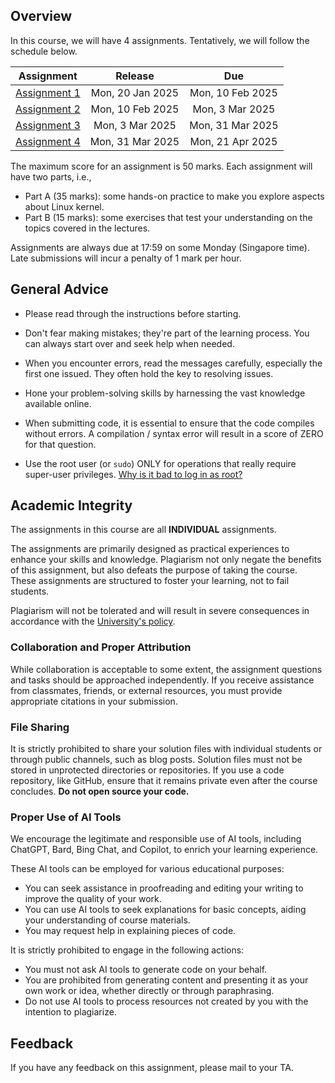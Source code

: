 ## Overview

In this course, we will have 4 assignments.
Tentatively, we will follow the schedule below.

|           Assignment            |     Release      |       Due        |
| :-----------------------------: | :--------------: | :--------------: |
| [Assignment 1](./asg1/index.md) | Mon, 20 Jan 2025 | Mon, 10 Feb 2025 |
| [Assignment 2](./asg2/index.md) | Mon, 10 Feb 2025 | Mon, 3 Mar 2025  |
| [Assignment 3](./asg3/index.md) | Mon, 3 Mar 2025  | Mon, 31 Mar 2025 |
| [Assignment 4](./asg4/index.md) | Mon, 31 Mar 2025 | Mon, 21 Apr 2025 |

The maximum score for an assignment is 50 marks.
Each assignment will have two parts, i.e.,

- Part A (35 marks): some hands-on practice to make you explore aspects about Linux kernel.
- Part B (15 marks): some exercises that test your understanding on the topics covered in the lectures.

Assignments are always due at 17:59 on some Monday (Singapore time).
Late submissions will incur a penalty of 1 mark per hour.

## General Advice

- Please read through the instructions before starting.
- Don't fear making mistakes; they're part of the learning process.
  You can always start over and seek help when needed.
- When you encounter errors, read the messages carefully, especially the first one issued.
  They often hold the key to resolving issues.
- Hone your problem-solving skills by harnessing the vast knowledge available online.

- When submitting code, it is essential to ensure that the code compiles without errors.
  A compilation / syntax error will result in a score of ZERO for that question.
- Use the root user (or `sudo`) ONLY for operations that really require super-user privileges.
  [Why is it bad to log in as root?](https://askubuntu.com/questions/16178/why-is-it-bad-to-log-in-as-root)

## Academic Integrity

The assignments in this course are all **INDIVIDUAL** assignments.

The assignments are primarily designed as practical experiences to enhance your skills and knowledge.
Plagiarism not only negate the benefits of this assignment, but also defeats the purpose of taking the course.
These assignments are structured to foster your learning, not to fail students.

Plagiarism will not be tolerated and will result in severe consequences in accordance with the [University's policy](https://www.comp.nus.edu.sg/cug/plagiarism/).

### Collaboration and Proper Attribution

While collaboration is acceptable to some extent, the assignment questions and tasks should be approached independently.
If you receive assistance from classmates, friends, or external resources, you must provide appropriate citations in your submission.

### File Sharing

It is strictly prohibited to share your solution files with individual students or through public channels, such as blog posts.
Solution files must not be stored in unprotected directories or repositories.
If you use a code repository, like GitHub, ensure that it remains private even after the course concludes.
**Do not open source your code.**

### Proper Use of AI Tools

We encourage the legitimate and responsible use of AI tools, including ChatGPT, Bard, Bing Chat, and Copilot, to enrich your learning experience.

These AI tools can be employed for various educational purposes:

- You can seek assistance in proofreading and editing your writing to improve the quality of your work.
- You can use AI tools to seek explanations for basic concepts, aiding your understanding of course materials.
- You may request help in explaining pieces of code.

It is strictly prohibited to engage in the following actions:

- You must not ask AI tools to generate code on your behalf.
- You are prohibited from generating content and presenting it as your own work or idea, whether directly or through paraphrasing.
- Do not use AI tools to process resources not created by you with the intention to plagiarize.

## Feedback

If you have any feedback on this assignment, please mail to your TA.
